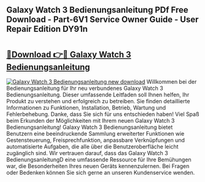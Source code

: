 ## Galaxy Watch 3 Bedienungsanleitung PDf Free Download - Part-6V1 Service Owner Guide - User Repair Edition DY91n

# <h2><a href="http://df21sn.blite.top/?on=Galaxy+Watch+3+Bedienungsanleitung">🔗Download 👉🔴 Galaxy Watch 3 Bedienungsanleitung</a></h2>

[![Galaxy Watch 3 Bedienungsanleitung new download](https://i.imgur.com/lujVjoI.png)](http://df21sn.blite.top/?on=Galaxy+Watch+3+Bedienungsanleitung)
Willkommen bei der Bedienungsanleitung für Ihr neu verbundenes Galaxy Watch 3 Bedienungsanleitung. Dieser umfassende Leitfaden soll Ihnen helfen, Ihr Produkt zu verstehen und erfolgreich zu betreiben. Sie finden detaillierte Informationen zu Funktionen, Installation, Betrieb, Wartung und Fehlerbehebung. Danke, dass Sie sich für uns entschieden haben! Viel Spaß beim Erkunden der Möglichkeiten mit Ihrem neuen Galaxy Watch 3 Bedienungsanleitung! Galaxy Watch 3 Bedienungsanleitung bietet Benutzern eine beeindruckende Sammlung erweiterter Funktionen wie Gestensteuerung, Freisprechfunktion, anpassbare Verknüpfungen und automatisierte Aufgaben, die alle über die Benutzeroberfläche leicht zugänglich sind. Wir vertrauen darauf, dass das Galaxy Watch 3 BedienungsanleitungD eine umfassende Ressource für Ihre Bemühungen war, die Besonderheiten Ihres neuen Geräts kennenzulernen. Bei Fragen oder Bedenken können Sie sich gerne an unseren Kundenservice wenden.
